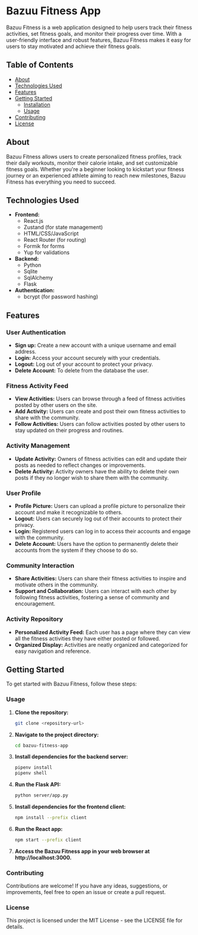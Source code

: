 # Bazuu Fitness App

Bazuu Fitness is a web application designed to help users track their fitness activities, set fitness goals, and monitor their progress over time. With a user-friendly interface and robust features, Bazuu Fitness makes it easy for users to stay motivated and achieve their fitness goals.

## Table of Contents

- [About](#about)
- [Technologies Used](#technologies-used)
- [Features](#features)
- [Getting Started](#getting-started)
  - [Installation](#installation)
  - [Usage](#usage)
- [Contributing](#contributing)
- [License](#license)

## About

Bazuu Fitness allows users to create personalized fitness profiles, track their daily workouts, monitor their calorie intake, and set customizable fitness goals. Whether you're a beginner looking to kickstart your fitness journey or an experienced athlete aiming to reach new milestones, Bazuu Fitness has everything you need to succeed.

## Technologies Used

- **Frontend:**
  - React.js
  - Zustand (for state management)
  - HTML/CSS/JavaScript
  - React Router (for routing)
  - Formik for forms
  - Yup for validations
- **Backend:**
  - Python
  - Sqlite
  - SqlAlchemy
  - Flask
- **Authentication:**
  - bcrypt (for password hashing)

## Features

### User Authentication

- **Sign up:** Create a new account with a unique username and email address.
- **Login:** Access your account securely with your credentials.
- **Logout:** Log out of your account to protect your privacy.
- **Delete Account:** To delete from the database the user.

### Fitness Activity Feed

- **View Activities:** Users can browse through a feed of fitness activities posted by other users on the site.
- **Add Activity:** Users can create and post their own fitness activities to share with the community.
- **Follow Activities:** Users can follow activities posted by other users to stay updated on their progress and routines.

### Activity Management

- **Update Activity:** Owners of fitness activities can edit and update their posts as needed to reflect changes or improvements.
- **Delete Activity:** Activity owners have the ability to delete their own posts if they no longer wish to share them with the community.

### User Profile

- **Profile Picture:** Users can upload a profile picture to personalize their account and make it recognizable to others.
- **Logout:** Users can securely log out of their accounts to protect their privacy.
- **Login:** Registered users can log in to access their accounts and engage with the community.
- **Delete Account:** Users have the option to permanently delete their accounts from the system if they choose to do so.

### Community Interaction

- **Share Activities:** Users can share their fitness activities to inspire and motivate others in the community.
- **Support and Collaboration:** Users can interact with each other by following fitness activities, fostering a sense of community and encouragement.

### Activity Repository

- **Personalized Activity Feed:** Each user has a page where they can view all the fitness activities they have either posted or followed.
- **Organized Display:** Activities are neatly organized and categorized for easy navigation and reference.

## Getting Started

To get started with Bazuu Fitness, follow these steps:


### Usage

1. **Clone the repository:**

    ```bash
    git clone <repository-url>
    ```

2. **Navigate to the project directory:**

    ```bash
    cd bazuu-fitness-app
    ```

3. **Install dependencies for the backend server:**

    ```bash
    pipenv install
    pipenv shell
    ```

4. **Run the Flask API:**

    ```bash
    python server/app.py
    ```

5. **Install dependencies for the frontend client:**

    ```bash
    npm install --prefix client
    ```

6. **Run the React app:**

    ```bash
    npm start --prefix client
    ```

7. **Access the Bazuu Fitness app in your web browser at http://localhost:3000.**

### Contributing

Contributions are welcome! If you have any ideas, suggestions, or improvements, feel free to open an issue or create a pull request.

### License

This project is licensed under the MIT License - see the LICENSE file for details.
